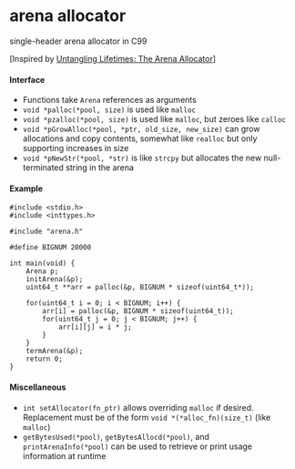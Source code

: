 # arena allocator
single-header arena allocator in C99

[Inspired by [Untangling Lifetimes: The Arena Allocator](https://www.rfleury.com/p/untangling-lifetimes-the-arena-allocator)]

#### Interface
- Functions take `Arena` references as arguments
- `void *palloc(*pool, size)` is used like `malloc`
- `void *pzalloc(*pool, size)` is used like `malloc`, but zeroes like `calloc`
- `void *pGrowAlloc(*pool, *ptr, old_size, new_size)`  can grow allocations and copy contents, somewhat like `realloc` but only supporting increases in size
- `void *pNewStr(*pool, *str)` is like `strcpy` but allocates the new null-terminated string in the arena

#### Example
```
#include <stdio.h>
#include <inttypes.h>

#include "arena.h"

#define BIGNUM 20000

int main(void) {
	Arena p;
	initArena(&p);
	uint64_t **arr = palloc(&p, BIGNUM * sizeof(uint64_t*));

	for(uint64_t i = 0; i < BIGNUM; i++) {
		arr[i] = palloc(&p, BIGNUM * sizeof(uint64_t));
		for(uint64_t j = 0; j < BIGNUM; j++) {
			arr[i][j] = i * j;
		}
	}
	termArena(&p);
	return 0;
}
```

#### Miscellaneous
- `int setAllocator(fn_ptr)` allows overriding `malloc` if desired. Replacement must be of the form `void *(*alloc_fn)(size_t)` (like `malloc`)
- `getBytesUsed(*pool)`, `getBytesAllocd(*pool)`, and `printArenaInfo(*pool)` can be used to retrieve or print usage information at runtime